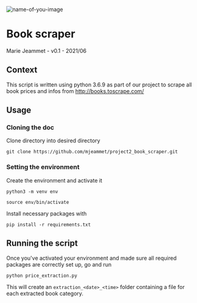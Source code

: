 ![name-of-you-image](https://user.oc-static.com/upload/2020/09/22/1600779540759_Online%20bookstore-01.png)

# Book scraper

Marie Jeammet - v0.1 - 2021/06 

## Context
This script is written using python 3.6.9 as part of our project to scrape all book prices and infos from http://books.toscrape.com/

## Usage

### Cloning the doc

Clone directory into desired directory

`git clone https://github.com/mjeammet/project2_book_scraper.git`

### Setting the environment

Create the environment and activate it

`python3 -m venv env`

`source env/bin/activate`
 
Install necessary packages with 

`pip install -r requirements.txt`

## Running the script
Once you've activated your environment and made sure all required packages are correctly set up, go and run

`python price_extraction.py`

This will create an `extraction_<date>_<time>` folder containing a file for each extracted book category.
